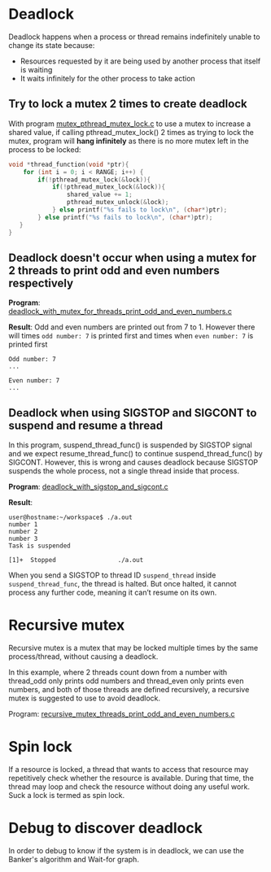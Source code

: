 # Deadlock
Deadlock happens when a process or thread remains indefinitely unable to change its state because:
* Resources requested by it are being used by another process that itself is waiting
* It waits infinitely for the other process to take action

## Try to lock a mutex 2 times to create deadlock

With program [mutex_pthread_mutex_lock.c](../src/mutex_pthread_mutex_lock.c) to use a mutex to increase a shared value, if calling pthread_mutex_lock() 2 times as trying to lock the mutex, program will **hang infinitely** as there is no more mutex left in the process to be locked:

```c
void *thread_function(void *ptr){
	for (int i = 0; i < RANGE; i++) {
		if(!pthread_mutex_lock(&lock)){
            if(!pthread_mutex_lock(&lock)){
                shared_value += 1;
                pthread_mutex_unlock(&lock);
            } else printf("%s fails to lock\n", (char*)ptr);
		} else printf("%s fails to lock\n", (char*)ptr);
   }   
}
```
## Deadlock doesn't occur when using a mutex for 2 threads to print odd and even numbers respectively

**Program**: [deadlock_with_mutex_for_threads_print_odd_and_even_numbers.c](../src/deadlock_with_mutex_for_threads_print_odd_and_even_numbers.c)

**Result**: Odd and even numbers are printed out from 7 to 1. However there will times ``odd number: 7`` is printed first and times when ``even number: 7`` is printed first
```
Odd number: 7
...
```

```
Even number: 7
...
```
## Deadlock when using SIGSTOP and SIGCONT to suspend and resume a thread
In this program, suspend_thread_func() is suspended by SIGSTOP signal and we expect resume_thread_func() to continue suspend_thread_func() by SIGCONT. However, this is wrong and causes deadlock because SIGSTOP suspends the whole process, not a single thread inside that process.

**Program**: [deadlock_with_sigstop_and_sigcont.c](../src/deadlock_with_sigstop_and_sigcont.c)

**Result**:

```
user@hostname:~/workspace$ ./a.out
number 1
number 2
number 3
Task is suspended

[1]+  Stopped                 ./a.out
```

When you send a SIGSTOP to thread ID ``suspend_thread`` inside ``suspend_thread_func``, the thread is halted. But once halted, it cannot process any further code, meaning it can’t resume on its own.

# Recursive mutex
Recursive mutex is a mutex that may be locked multiple times by the same process/thread, without causing a deadlock.

In this example, where 2 threads count down from a number with thread_odd only prints odd numbers and thread_even only prints even numbers, and both of those threads are defined recursively, a recursive mutex is suggested to use to avoid deadlock.

Program: [recursive_mutex_threads_print_odd_and_even_numbers.c](../src/recursive_mutex_threads_print_odd_and_even_numbers.c)

# Spin lock

If a resource is locked, a thread that wants to access that resource may repetitively check whether the resource is available. During that time, the thread may loop and check the resource without doing any useful work. Suck a lock is termed as spin lock.
# Debug to discover deadlock
In order to debug to know if the system is in deadlock, we can use the Banker's algorithm and Wait-for graph.